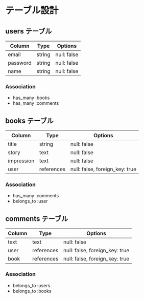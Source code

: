 # テーブル設計

## users テーブル

| Column     | Type   | Options     |
| --------   | ------ | ----------- |
| email      | string | null: false |
| password   | string | null: false |
| name       | string | null: false |

### Association

- has_many :books
- has_many :comments


## books テーブル

| Column     | Type       | Options                        |
| ------     | ------     | -----------                    |
| title      | string     | null: false                    |
| story      | text       | null: false                    |
| impression | text       | null: false                    |
| user       | references | null: false, foreign_key: true |

### Association

- has_many :comments
- belongs_to :user


## comments テーブル

| Column     | Type       | Options                        |
| ------     | ---------- | ------------------------------ |
| text       | text       | null: false                    |
| user       | references | null: false, foreign_key: true |
| book       | references | null: false, foreign_key: true |


### Association

- belongs_to :users
- belongs_to :books

